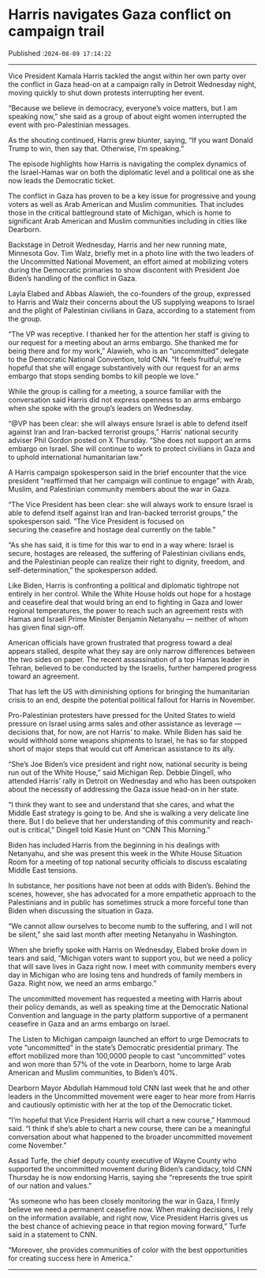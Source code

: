 # Harris navigates Gaza conflict on campaign trail

Published :`2024-08-09 17:14:22`

---

Vice President Kamala Harris tackled the angst within her own party over the conflict in Gaza head-on at a campaign rally in Detroit Wednesday night, moving quickly to shut down protests interrupting her event.

“Because we believe in democracy, everyone’s voice matters, but I am speaking now,” she said as a group of about eight women interrupted the event with pro-Palestinian messages.

As the shouting continued, Harris grew blunter, saying, “If you want Donald Trump to win, then say that. Otherwise, I’m speaking.”

The episode highlights how Harris is navigating the complex dynamics of the Israel-Hamas war on both the diplomatic level and a political one as she now leads the Democratic ticket.

The conflict in Gaza has proven to be a key issue for progressive and young voters as well as Arab American and Muslim communities. That includes those in the critical battleground state of Michigan, which is home to significant Arab American and Muslim communities including in cities like Dearborn.

Backstage in Detroit Wednesday, Harris and her new running mate, Minnesota Gov. Tim Walz, briefly met in a photo line with the two leaders of the Uncommitted National Movement, an effort aimed at mobilizing voters during the Democratic primaries to show discontent with President Joe Biden’s handling of the conflict in Gaza.

Layla Elabed and Abbas Alawieh, the co-founders of the group, expressed to Harris and Walz their concerns about the US supplying weapons to Israel and the plight of Palestinian civilians in Gaza, according to a statement from the group.

“The VP was receptive. I thanked her for the attention her staff is giving to our request for a meeting about an arms embargo. She thanked me for being there and for my work,” Alawieh, who is an “uncommitted” delegate to the Democratic National Convention, told CNN. “It feels fruitful; we’re hopeful that she will engage substantively with our request for an arms embargo that stops sending bombs to kill people we love.”

While the group is calling for a meeting, a source familiar with the conversation said Harris did not express openness to an arms embargo when she spoke with the group’s leaders on Wednesday.

“@VP has been clear: she will always ensure Israel is able to defend itself against Iran and Iran-backed terrorist groups,” Harris’ national security adviser Phil Gordon posted on X Thursday. “She does not support an arms embargo on Israel. She will continue to work to protect civilians in Gaza and to uphold international humanitarian law.”

A Harris campaign spokesperson said in the brief encounter that the vice president “reaffirmed that her campaign will continue to engage” with Arab, Muslim, and Palestinian community members about the war in Gaza.

“The Vice President has been clear: she will always work to ensure Israel is able to defend itself against Iran and Iran-backed terrorist groups,” the spokesperson said. “The Vice President is focused on securing the ceasefire and hostage deal currently on the table.”

“As she has said, it is time for this war to end in a way where: Israel is secure, hostages are released, the suffering of Palestinian civilians ends, and the Palestinian people can realize their right to dignity, freedom, and self-determination,” the spokesperson added.

Like Biden, Harris is confronting a political and diplomatic tightrope not entirely in her control. While the White House holds out hope for a hostage and ceasefire deal that would bring an end to fighting in Gaza and lower regional temperatures, the power to reach such an agreement rests with Hamas and Israeli Prime Minister Benjamin Netanyahu — neither of whom has given final sign-off.

American officials have grown frustrated that progress toward a deal appears stalled, despite what they say are only narrow differences between the two sides on paper. The recent assassination of a top Hamas leader in Tehran, believed to be conducted by the Israelis, further hampered progress toward an agreement.

That has left the US with diminishing options for bringing the humanitarian crisis to an end, despite the potential political fallout for Harris in November.

Pro-Palestinian protesters have pressed for the United States to wield pressure on Israel using arms sales and other assistance as leverage — decisions that, for now, are not Harris’ to make. While Biden has said he would withhold some weapons shipments to Israel, he has so far stopped short of major steps that would cut off American assistance to its ally.

“She’s Joe Biden’s vice president and right now, national security is being run out of the White House,” said Michigan Rep. Debbie Dingell, who attended Harris’ rally in Detroit on Wednesday and who has been outspoken about the necessity of addressing the Gaza issue head-on in her state.

“I think they want to see and understand that she cares, and what the Middle East strategy is going to be. And she is walking a very delicate line there. But I do believe that her understanding of this community and reach-out is critical,” Dingell told Kasie Hunt on “CNN This Morning.”

Biden has included Harris from the beginning in his dealings with Netanyahu, and she was present this week in the White House Situation Room for a meeting of top national security officials to discuss escalating Middle East tensions.

In substance, her positions have not been at odds with Biden’s. Behind the scenes, however, she has advocated for a more empathetic approach to the Palestinians and in public has sometimes struck a more forceful tone than Biden when discussing the situation in Gaza.

“We cannot allow ourselves to become numb to the suffering, and I will not be silent,” she said last month after meeting Netanyahu in Washington.

When she briefly spoke with Harris on Wednesday, Elabed broke down in tears and said, “Michigan voters want to support you, but we need a policy that will save lives in Gaza right now. I meet with community members every day in Michigan who are losing tens and hundreds of family members in Gaza. Right now, we need an arms embargo.”

The uncommitted movement has requested a meeting with Harris about their policy demands, as well as speaking time at the Democratic National Convention and language in the party platform supportive of a permanent ceasefire in Gaza and an arms embargo on Israel.

The Listen to Michigan campaign launched an effort to urge Democrats to vote “uncommitted” in the state’s Democratic presidential primary. The effort mobilized more than 100,0000 people to cast “uncommitted” votes and won more than 57% of the vote in Dearborn, home to large Arab American and Muslim communities, to Biden’s 40%.

Dearborn Mayor Abdullah Hammoud told CNN last week that he and other leaders in the Uncommitted movement were eager to hear more from Harris and cautiously optimistic with her at the top of the Democratic ticket.

“I’m hopeful that Vice President Harris will chart a new course,” Hammoud said. “I think if she’s able to chart a new course, there can be a meaningful conversation about what happened to the broader uncommitted movement come November.”

Assad Turfe, the chief deputy county executive of Wayne County who supported the uncommitted movement during Biden’s candidacy, told CNN Thursday he is now endorsing Harris, saying she “represents the true spirit of our nation and values.”

“As someone who has been closely monitoring the war in Gaza, I firmly believe we need a permanent ceasefire now. When making decisions, I rely on the information available, and right now, Vice President Harris gives us the best chance of achieving peace in that region moving forward,” Turfe said in a statement to CNN.

“Moreover, she provides communities of color with the best opportunities for creating success here in America.”

---

